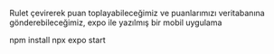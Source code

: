 Rulet çevirerek puan toplayabileceğimiz ve puanlarımızı veritabanına gönderebileceğimiz, expo ile yazılmış bir mobil uygulama

npm install
npx expo start
